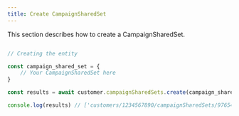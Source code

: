 ```yaml
---
title: Create CampaignSharedSet 
---
```


This section describes how to create a CampaignSharedSet.



```javascript

// Creating the entity

const campaign_shared_set = {
    // Your CampaignSharedSet here 
}

const results = await customer.campaignSharedSets.create(campaign_shared_set)

console.log(results) // ['customers/1234567890/campaignSharedSets/9765432177']

```